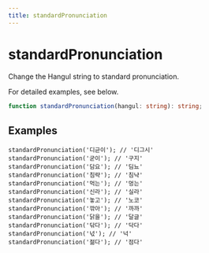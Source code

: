 ```yaml
---
title: standardPronunciation
---
```


# standardPronunciation

Change the Hangul string to standard pronunciation.

For detailed examples, see below.

```typescript
function standardPronunciation(hangul: string): string;
```

## Examples

```tsx
standardPronunciation('디귿이'); // '디그시'
standardPronunciation('굳이'); // '구지'
standardPronunciation('담요'); // '딤뇨'
standardPronunciation('침략'); // '침냑'
standardPronunciation('먹는'); // '멍는'
standardPronunciation('신라'); // '실라'
standardPronunciation('놓고'); // '노코'
standardPronunciation('깎아'); // '까까'
standardPronunciation('닭을'); // '달글'
standardPronunciation('닦다'); // '닥다'
standardPronunciation('넋'); // '넉'
standardPronunciation('젊다'); // '점다'
```
